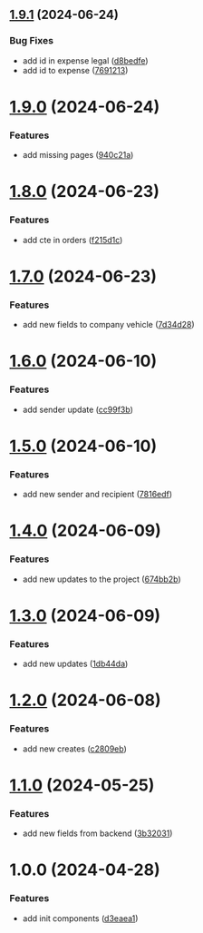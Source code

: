 ## [1.9.1](https://github.com/GabrielGuedess/TMS-Web/compare/v1.9.0...v1.9.1) (2024-06-24)


### Bug Fixes

* add id in expense legal ([d8bedfe](https://github.com/GabrielGuedess/TMS-Web/commit/d8bedfed7c23a87ab1fe0f9a582b890fcb849d6c))
* add id to expense ([7691213](https://github.com/GabrielGuedess/TMS-Web/commit/76912139ca81308cf62c8ba5245f3952328ad863))

# [1.9.0](https://github.com/GabrielGuedess/TMS-Web/compare/v1.8.0...v1.9.0) (2024-06-24)


### Features

* add missing pages ([940c21a](https://github.com/GabrielGuedess/TMS-Web/commit/940c21acb3b0b1fcc5cf840deb478aba2c383633))

# [1.8.0](https://github.com/GabrielGuedess/TMS-Web/compare/v1.7.0...v1.8.0) (2024-06-23)


### Features

* add cte in orders ([f215d1c](https://github.com/GabrielGuedess/TMS-Web/commit/f215d1c68aff198e3b101ca1d8b40bfce0a30d4e))

# [1.7.0](https://github.com/GabrielGuedess/TMS-Web/compare/v1.6.0...v1.7.0) (2024-06-23)


### Features

* add new fields to company vehicle ([7d34d28](https://github.com/GabrielGuedess/TMS-Web/commit/7d34d28b8ae92480ceb9c3a29b7c36c0d505ab89))

# [1.6.0](https://github.com/GabrielGuedess/TMS-Web/compare/v1.5.0...v1.6.0) (2024-06-10)


### Features

* add sender update ([cc99f3b](https://github.com/GabrielGuedess/TMS-Web/commit/cc99f3beb5d467e535554a9f5594a7625a033a3f))

# [1.5.0](https://github.com/GabrielGuedess/TMS-Web/compare/v1.4.0...v1.5.0) (2024-06-10)


### Features

* add new sender and recipient ([7816edf](https://github.com/GabrielGuedess/TMS-Web/commit/7816edfc3068665e18f38eee736e73618f72ad0b))

# [1.4.0](https://github.com/GabrielGuedess/TMS-Web/compare/v1.3.0...v1.4.0) (2024-06-09)


### Features

* add new updates to the project ([674bb2b](https://github.com/GabrielGuedess/TMS-Web/commit/674bb2bfec62afaf983f5a3b69e0c676293297ce))

# [1.3.0](https://github.com/GabrielGuedess/TMS-Web/compare/v1.2.0...v1.3.0) (2024-06-09)


### Features

* add new updates ([1db44da](https://github.com/GabrielGuedess/TMS-Web/commit/1db44da328657feb5782ae681cabedc061f07f9a))

# [1.2.0](https://github.com/GabrielGuedess/TMS-Web/compare/v1.1.0...v1.2.0) (2024-06-08)


### Features

* add new creates ([c2809eb](https://github.com/GabrielGuedess/TMS-Web/commit/c2809ebd34178b9ee1f7d9d6f1ad9caedff1fbd3))

# [1.1.0](https://github.com/GabrielGuedess/TMS-Web/compare/v1.0.0...v1.1.0) (2024-05-25)


### Features

* add new fields from backend ([3b32031](https://github.com/GabrielGuedess/TMS-Web/commit/3b32031c9c79568cc3992ba7697617b8903347d4))

# 1.0.0 (2024-04-28)


### Features

* add init components ([d3eaea1](https://github.com/GabrielGuedess/TMS-Web/commit/d3eaea16e4f41aaf7f05902ad6a808c1bcc52254))
